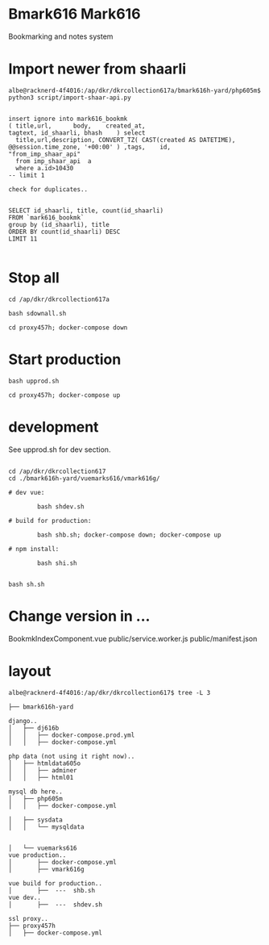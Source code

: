 
# Bmark616 Mark616

Bookmarking and notes system



# Import newer from shaarli

```
albe@racknerd-4f4016:/ap/dkr/dkrcollection617a/bmark616h-yard/php605m$    python3 script/import-shaar-api.py


insert ignore into mark616_bookmk 
( title,url,      body,    created_at,                                                         tagtext, id_shaarli, bhash    ) select
  title,url,description, CONVERT_TZ( CAST(created AS DATETIME), @@session.time_zone, '+00:00' ) ,tags,    id,      "from_imp_shaar_api" 
  from imp_shaar_api  a
  where a.id>10430
-- limit 1

check for duplicates..


SELECT id_shaarli, title, count(id_shaarli)
FROM `mark616_bookmk`
group by (id_shaarli), title
ORDER BY count(id_shaarli) DESC
LIMIT 11


```




# Stop all

```
cd /ap/dkr/dkrcollection617a

bash sdownall.sh

cd proxy457h; docker-compose down

```

# Start production

```
bash upprod.sh

cd proxy457h; docker-compose up

```

# development

See upprod.sh for dev section.

```

cd /ap/dkr/dkrcollection617
cd ./bmark616h-yard/vuemarks616/vmark616g/

# dev vue:

        bash shdev.sh

# build for production:

        bash shb.sh; docker-compose down; docker-compose up

# npm install:

        bash shi.sh


bash sh.sh
```

# Change version in ...

BookmkIndexComponent.vue
public/service.worker.js
public/manifest.json


# layout

```
albe@racknerd-4f4016:/ap/dkr/dkrcollection617$ tree -L 3

├── bmark616h-yard

django..
│   ├── dj616b
│   │   ├── docker-compose.prod.yml
│   │   ├── docker-compose.yml

php data (not using it right now)..
│   ├── htmldata605o
│   │   ├── adminer
│   │   ├── html01

mysql db here..
│   ├── php605m
│   │   ├── docker-compose.yml

│   ├── sysdata
│   │   └── mysqldata


│   └── vuemarks616
vue production..
│       ├── docker-compose.yml
│       ├── vmark616g

vue build for production..
│       ├──  ---  shb.sh
vue dev..
│       ├──  ---  shdev.sh

ssl proxy..
├── proxy457h
│   ├── docker-compose.yml

```

